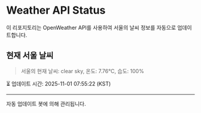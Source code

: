 
# Weather API Status

이 리포지토리는 OpenWeather API를 사용하여 서울의 날씨 정보를 자동으로 업데이트합니다.

## 현재 서울 날씨
> 서울의 현재 날씨: clear sky, 온도: 7.76°C, 습도: 100%

⏳ 업데이트 시간: 2025-11-01 07:55:22 (KST)

---
자동 업데이트 봇에 의해 관리됩니다.
